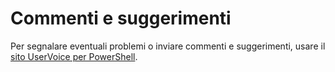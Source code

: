 # <a name="feedback"></a>Commenti e suggerimenti
Per segnalare eventuali problemi o inviare commenti e suggerimenti, usare il [sito UserVoice per PowerShell](http://windowsserver.uservoice.com/forums/301869-powershell).
